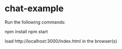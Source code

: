 # chat-example

Run the following commands:

npm install
npm start

load http://localhost:3000/index.html in the browser(s)